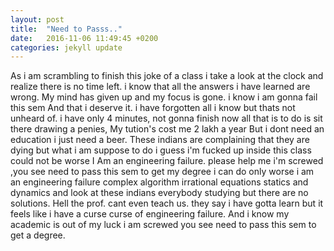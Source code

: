 ```yaml
---
layout: post
title:  "Need to Passs.."
date:   2016-11-06 11:49:45 +0200
categories: jekyll update
---
```


As i am scrambling to finish this joke of a class
i take a look at the clock
and realize there is no time left. 
i know that all the answers i have learned are wrong. 
My mind has given up and my focus is gone.
i know i am gonna fail this sem
And that i deserve it.
i have forgotten all i know but thats not unheard of.
i have only 4 minutes, 
not gonna finish now all that is to do is sit there drawing a penies,
My tution's cost me 2 lakh a year
But i dont need an education i just need a beer. 
These indians are complaining that they are dying but 
what i am suppose to do i guess i'm fucked up inside 
this class could not be worse
I Am an engineering failure.
please help me i'm screwed ,you see
need to pass this sem to get my degree
i can do only worse
i am an engineering failure
complex algorithm irrational equations
statics and dynamics and look at these indians 
everybody studying but there are no solutions.
Hell the prof. cant even teach us.
they say i have gotta learn 
but it feels like i have a curse
curse of engineering failure.
And i know my academic is out of my luck
i am screwed you see 
need to pass this sem to get a degree.

[jekyll-docs]: http://jekyllrb.com/docs/home
[jekyll-gh]:   https://github.com/jekyll/jekyll
[jekyll-talk]: https://talk.jekyllrb.com/
